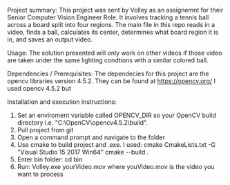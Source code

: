 Project summary:
This project was sent by Volley as an assignemnt for their Senior Computer Vision Engineer Role. 
It involves tracking a tennis ball across a board split into four regions. 
The main file in this repo reads in a video, finds a ball, calculates its center, determines what board region it is in, and saves an output video. 

Usage:
The solution presented will only work on other videos if those video are taken under the same lighting condtions with a similar colored ball. 

Dependencies / Prerequisites:
The dependecies for this project are the opencv libraries version 4.5.2. They can be found at https://opencv.org/
I used opencv 4.5.2 but 

Installation and execution instructions:
1. Set an enviroment variable called OPENCV_DIR so your OpenCV build directory i.e. "C:\OpenCV\opencv4.5.2\build". 
2. Pull project from git
3. Open a command prompt and navigate to the folder
4. Use cmake to build project and .exe. I used:
	cmake CmakeLists.txt -G "Visual Studio 15 2017 Win64"
	cmake --build .
5. Enter bin folder: cd bin
6. Run: Volley.exe yourVideo.mov
	where youVideo.mov is the video you want to process
	
	